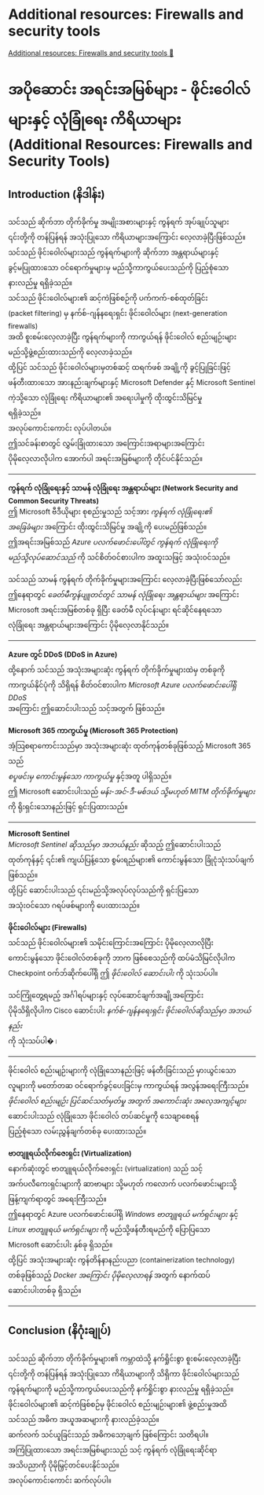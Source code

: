 # Additional resources: Firewalls and security tools

[Additional resources: Firewalls and security tools 🔗](https://www.coursera.org/learn/introduction-to-networking-and-Cloud-computing/supplement/Xapt0/additional-resources-firewalls-and-security-tools)

# အပိုဆောင်း အရင်းအမြစ်များ - ဖိုင်းဝေါလ်များနှင့် လုံခြုံရေး ကိရိယာများ (Additional Resources: Firewalls and Security Tools)

## Introduction (နိဒါန်း)

သင်သည် ဆိုက်ဘာ တိုက်ခိုက်မှု အမျိုးအစားများနှင့် ကွန်ရက် အုပ်ချုပ်သူများ  
၎င်းတို့ကို တန်ပြန်ရန် အသုံးပြုသော ကိရိယာများအကြောင်း လေ့လာခဲ့ပြီးဖြစ်သည်။  
သင်သည် ဖိုင်းဝေါလ်များသည် ကွန်ရက်များကို ဆိုက်ဘာ အန္တရာယ်များနှင့်  
ခွင့်မပြုထားသော ဝင်ရောက်မှုများမှ မည်သို့ကာကွယ်ပေးသည်ကို ပြည့်စုံသော  
နားလည်မှု ရရှိခဲ့သည်။  
သင်သည် ဖိုင်းဝေါလ်များ၏ ဆင့်ကဲဖြစ်စဉ်ကို ပက်ကက်-စစ်ထုတ်ခြင်း  
(packet filtering) မှ နက်စ်-ဂျန်နရေးရှင်း ဖိုင်းဝေါလ်များ (next-generation firewalls)  
အထိ စူးစမ်းလေ့လာခဲ့ပြီး ကွန်ရက်များကို ကာကွယ်ရန် ဖိုင်းဝေါလ် စည်းမျဉ်းများ  
မည်သို့ဖွဲ့စည်းထားသည်ကို လေ့လာခဲ့သည်။  
ထို့ပြင် သင်သည် ဖိုင်းဝေါလ်များမှတစ်ဆင့် ထရက်ဖစ် အချို့ကို ခွင့်ပြုခြင်းဖြင့်  
ဖန်တီးထားသော အားနည်းချက်များနှင့် Microsoft Defender နှင့် Microsoft Sentinel  
ကဲ့သို့သော လုံခြုံရေး ကိရိယာများ၏ အရေးပါမှုကို ထိုးထွင်းသိမြင်မှု  
ရရှိခဲ့သည်။  
အလုပ်ကောင်းကောင်း လုပ်ပါတယ်။  
ဤသင်ခန်းစာတွင် လွှမ်းခြုံထားသော အကြောင်းအရာများအကြောင်း  
ပိုမိုလေ့လာလိုပါက အောက်ပါ အရင်းအမြစ်များကို တိုင်ပင်နိုင်သည်။

---

**ကွန်ရက် လုံခြုံရေးနှင့် သာမန် လုံခြုံရေး အန္တရာယ်များ (Network Security and Common Security Threats)**  
ဤ Microsoft ဗီဒီယိုများ စုစည်းမှုသည် သင့်အား _ကွန်ရက် လုံခြုံရေး၏  
အခြေခံများ_ အကြောင်း ထိုးထွင်းသိမြင်မှု အချို့ကို ပေးမည်ဖြစ်သည်။  
ဤအရင်းအမြစ်သည် _Azure ပလက်ဖောင်းပေါ်တွင် ကွန်ရက် လုံခြုံရေးကို  
မည်သို့လုပ်ဆောင်သည်_ ကို သင်စိတ်ဝင်စားပါက အထူးသဖြင့် အသုံးဝင်သည်။

သင်သည် သာမန် ကွန်ရက် တိုက်ခိုက်မှုများအကြောင်း လေ့လာခဲ့ပြီးဖြစ်သော်လည်း  
ဤနေရာတွင် _ခေတ်မီကွန်ပျူတင်တွင် သာမန် လုံခြုံရေး အန္တရာယ်များ_ အကြောင်း  
Microsoft အရင်းအမြစ်တစ်ခု ရှိပြီး ခေတ်မီ လုပ်ငန်းများ ရင်ဆိုင်နေရသော  
လုံခြုံရေး အန္တရာယ်များအကြောင်း ပိုမိုလေ့လာနိုင်သည်။

---

**Azure တွင် DDoS (DDoS in Azure)**  
ထို့နောက် သင်သည် အသုံးအများဆုံး ကွန်ရက် တိုက်ခိုက်မှုများထဲမှ တစ်ခုကို  
ကာကွယ်နိုင်ပုံကို သိရှိရန် စိတ်ဝင်စားပါက _Microsoft Azure ပလက်ဖောင်းပေါ်ရှိ DDoS_  
အကြောင်း ဤဆောင်းပါးသည် သင့်အတွက် ဖြစ်သည်။

**Microsoft 365 ကာကွယ်မှု (Microsoft 365 Protection)**  
အံ့သြစရာကောင်းသည်မှာ အသုံးအများဆုံး ထုတ်ကုန်တစ်ခုဖြစ်သည့် Microsoft 365 သည်  
_စပူဖင်းမှ ကောင်းမွန်သော ကာကွယ်မှု_ နှင့်အတူ ပါရှိသည်။  
ဤ Microsoft ဆောင်းပါးသည် _မန်း-အင်-ဒီ-မစ်ဒယ် သို့မဟုတ် MITM တိုက်ခိုက်မှုများ_  
ကို ရိုးရှင်းသောနည်းဖြင့် ရှင်းပြထားသည်။

---

**Microsoft Sentinel**  
_Microsoft Sentinel ဆိုသည်မှာ အဘယ်နည်း_ ဆိုသည့် ဤဆောင်းပါးသည်  
ထုတ်ကုန်နှင့် ၎င်း၏ ကျယ်ပြန့်သော စွမ်းရည်များ၏ ကောင်းမွန်သော ခြုံငုံသုံးသပ်ချက်  
ဖြစ်သည်။  
ထို့ပြင် ဆောင်းပါးသည် ၎င်းမည်သို့အလုပ်လုပ်သည်ကို ရှင်းပြသော  
အသုံးဝင်သော ဂရပ်ဖစ်များကို ပေးထားသည်။

**ဖိုင်းဝေါလ်များ (Firewalls)**  
သင်သည် ဖိုင်းဝေါလ်များ၏ သမိုင်းကြောင်းအကြောင်း ပိုမိုလေ့လာလိုပြီး  
ကောင်းမွန်သော ဖိုင်းဝေါလ်တစ်ခုကို ဘာက ဖြစ်စေသည်ကို ထပ်မံသိမြင်လိုပါက  
Checkpoint ဝက်ဘ်ဆိုက်ပေါ်ရှိ ဤ _ဖိုင်းဝေါလ် ဆောင်းပါး_ ကို သုံးသပ်ပါ။

သင်ကြုံတွေ့ရမည့် အင်္ဂါရပ်များနှင့် လုပ်ဆောင်ချက်အချို့အကြောင်း  
ပိုမိုသိရှိလိုပါက Cisco ဆောင်းပါး _နက်စ်-ဂျန်နရေးရှင်း ဖိုင်းဝေါလ်ဆိုသည်မှာ အဘယ်နည်း_  
ကို သုံးသပ်ပါ�।

---

ဖိုင်းဝေါလ် စည်းမျဉ်းများကို လုံခြုံသောနည်းဖြင့် ဖန်တီးခြင်းသည် မှားယွင်းသော  
လူများကို မတော်တဆ ဝင်ရောက်ခွင့်ပေးခြင်းမှ ကာကွယ်ရန် အလွန်အရေးကြီးသည်။  
_ဖိုင်းဝေါလ် စည်းမျဉ်း ပြင်ဆင်သတ်မှတ်မှု အတွက် အကောင်းဆုံး အလေ့အကျင့်များ_  
ဆောင်းပါးသည် လုံခြုံသော ဖိုင်းဝေါလ် တပ်ဆင်မှုကို သေချာစေရန်  
ပြည့်စုံသော လမ်းညွှန်ချက်တစ်ခု ပေးထားသည်။

**ဗာတျူရယ်လိုက်ဇေးရှင်း (Virtualization)**  
နောက်ဆုံးတွင် ဗာတျူရယ်လိုက်ဇေးရှင်း (virtualization) သည် သင့်  
အက်ပလီကေးရှင်းများကို ဆာဗာများ သို့မဟုတ် ကလောက် ပလက်ဖောင်းများသို့  
ဖြန့်ကျက်ရာတွင် အရေးကြီးသည်။  
ဤနေရာတွင် Azure ပလက်ဖောင်းပေါ်ရှိ _Windows ဗာတျူရယ် မက်ရှင်းများ_ နှင့်  
_Linux ဗာတျူရယ် မက်ရှင်းများ_ ကို မည်သို့ဖန်တီးရမည်ကို ပြောပြသော  
Microsoft ဆောင်းပါး နှစ်ခု ရှိသည်။  
ထို့ပြင် အသုံးအများဆုံး ကွန်တိန်နာနည်းပညာ (containerization technology)  
တစ်ခုဖြစ်သည့် _Docker အကြောင်း ပိုမိုလေ့လာရန်_ အတွက် နောက်ထပ်  
ဆောင်းပါးတစ်ခု ရှိသည်။

---

## Conclusion (နိဂုံးချုပ်)

သင်သည် ဆိုက်ဘာ တိုက်ခိုက်မှုများ၏ ကမ္ဘာထဲသို့ နက်ရှိုင်းစွာ စူးစမ်းလေ့လာခဲ့ပြီး  
၎င်းတို့ကို တန်ပြန်ရန် အသုံးပြုသော ကိရိယာများကို သိရှိကာ ဖိုင်းဝေါလ်များသည်  
ကွန်ရက်များကို မည်သို့ကာကွယ်ပေးသည်ကို နက်ရှိုင်းစွာ နားလည်မှု ရရှိခဲ့သည်။  
ဖိုင်းဝေါလ်များ၏ ဆင့်ကဲဖြစ်စဉ်မှ ဖိုင်းဝေါလ် စည်းမျဉ်းများ၏ ဖွဲ့စည်းမှုအထိ  
သင်သည် အဓိက အယူအဆများကို နားလည်ခဲ့သည်။  
ဆက်လက် သင်ယူခြင်းသည် အဓိကသော့ချက် ဖြစ်ကြောင်း သတိရပါ။  
အကြံပြုထားသော အရင်းအမြစ်များသည် သင့် ကွန်ရက် လုံခြုံရေးဆိုင်ရာ  
အသိပညာကို ပိုမိုမြှင့်တင်ပေးနိုင်သည်။  
အလုပ်ကောင်းကောင်း ဆက်လုပ်ပါ။
